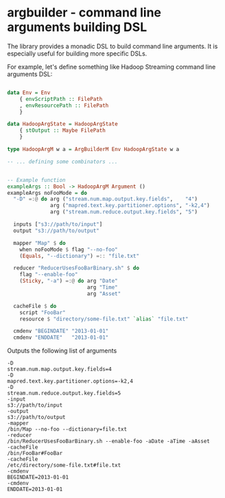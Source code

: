 argbuilder - command line arguments building DSL
==========

The library provides a monadic DSL to build command line arguments. It
is especially useful for building more specific DSLs.

For example, let's define something like Hadoop Streaming command line
arguments DSL:

```haskell

data Env = Env
    { envScriptPath :: FilePath
    , envResourcePath :: FilePath
    }

data HadoopArgState = HadoopArgState
    { stOutput :: Maybe FilePath
    }

type HadoopArgM w a = ArgBuilderM Env HadoopArgState w a

-- ... defining some combinators ...


-- Example function
exampleArgs :: Bool -> HadoopArgM Argument ()
exampleArgs noFooMode = do
  "-D" =:@ do arg ("stream.num.map.output.key.fields",    "4")
              arg ("mapred.text.key.partitioner.options", "-k2,4")
              arg ("stream.num.reduce.output.key.fields", "5")

  inputs ["s3://path/to/input"]
  output "s3://path/to/output"

  mapper "Map" $ do
    when noFooMode $ flag "--no-foo"
    (Equals, "--dictionary") =:: "file.txt"

  reducer "ReducerUsesFooBarBinary.sh" $ do
    flag "--enable-foo"
    (Sticky, "-a") =:@ do arg "Date"
                          arg "Time"
                          arg "Asset"

  cacheFile $ do
    script "FooBar"
    resource $ "directory/some-file.txt" `alias` "file.txt"

  cmdenv "BEGINDATE" "2013-01-01"
  cmdenv "ENDDATE"   "2013-01-01"
```
Outputs the following list of arguments

```
-D
stream.num.map.output.key.fields=4
-D
mapred.text.key.partitioner.options=-k2,4
-D
stream.num.reduce.output.key.fields=5
-input
s3://path/to/input
-output
s3://path/to/output
-mapper
/bin/Map --no-foo --dictionary=file.txt
-reducer
/bin/ReducerUsesFooBarBinary.sh --enable-foo -aDate -aTime -aAsset
-cacheFile
/bin/FooBar#FooBar
-cacheFile
/etc/directory/some-file.txt#file.txt
-cmdenv
BEGINDATE=2013-01-01
-cmdenv
ENDDATE=2013-01-01
```

